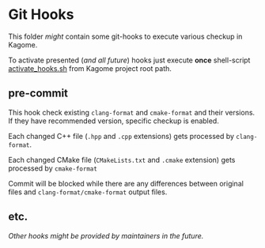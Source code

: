 [//]: # (
Copyright Soramitsu Co., 2021-2023
Copyright Quadrivium Co., 2023
All Rights Reserved
SPDX-License-Identifier: Apache-2.0
)

# Git Hooks

This folder _might_ contain some git-hooks to execute various checkup in Kagome.

To activate presented (_and all future_) hooks just execute **once** shell-script [activate_hooks.sh](./activate_hooks.sh) from Kagome project root path. 

## pre-commit

This hook check existing `clang-format` and `cmake-format` and their versions.
If they have recommended version, specific checkup is enabled.

Each changed C++ file (`.hpp` and `.cpp` extensions) gets processed by `clang-format`.

Each changed CMake file (`CMakeLists.txt` and `.cmake` extension) gets processed by `cmake-format`

Commit will be blocked while there are any differences between original files and `clang-format/cmake-format` output files.

## etc.

_Other hooks might be provided by maintainers in the future._

